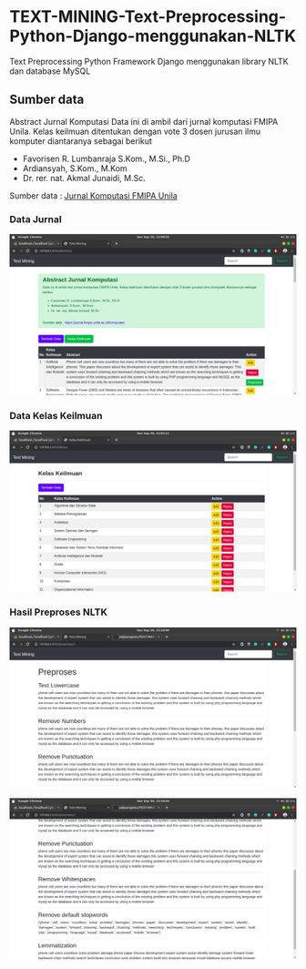 # TEXT-MINING-Text-Preprocessing-Python-Django-menggunakan-NLTK

Text Preprocessing Python Framework Django menggunakan library NLTK dan database MySQL

## Sumber data

Abstract Jurnal Komputasi
Data ini di ambil dari jurnal komputasi FMIPA Unila. Kelas keilmuan ditentukan dengan vote 3 dosen jurusan ilmu komputer diantaranya sebagai berikut

* Favorisen R. Lumbanraja S.Kom., M.Si., Ph.D
* Ardiansyah, S.Kom., M.Kom
* Dr. rer. nat. Akmal Junaidi, M.Sc.

Sumber data : [Jurnal Komputasi FMIPA Unila](https://jurnal.fmipa.unila.ac.id/komputasi) 

### Data Jurnal

![data jurnal](https://github.com/adjipangestu/TEXT-MINING-Text-Preprocessing-Python-Django-menggunakan-NLTK/blob/master/Screenshot%20from%202019-09-30%2021-00-25.png)

### Data Kelas Keilmuan

![data jurnal](https://github.com/adjipangestu/TEXT-MINING-Text-Preprocessing-Python-Django-menggunakan-NLTK/blob/master/Screenshot%20from%202019-09-30%2021-01-11.png)

### Hasil Preproses NLTK

![data jurnal](https://github.com/adjipangestu/TEXT-MINING-Text-Preprocessing-Python-Django-menggunakan-NLTK/blob/master/Screenshot%20from%202019-09-30%2021-10-48.png)

![data jurnal](https://github.com/adjipangestu/TEXT-MINING-Text-Preprocessing-Python-Django-menggunakan-NLTK/blob/master/Screenshot%20from%202019-09-30%2021-10-44.png)
